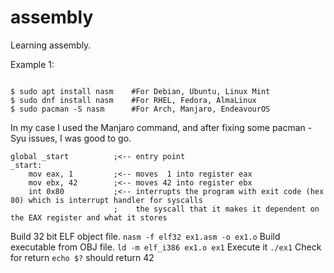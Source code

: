 # assembly

Learning assembly.

Example 1:

```Ezoic

$ sudo apt install nasm    #For Debian, Ubuntu, Linux Mint
$ sudo dnf install nasm    #For RHEL, Fedora, AlmaLinux
$ sudo pacman -S nasm      #For Arch, Manjaro, EndeavourOS
```

In my case I used the Manjaro command, and after fixing some pacman -Syu issues, I was good to go.

```Assembly
global _start          ;<-- entry point
_start:
    mov eax, 1         ;<-- moves  1 into register eax
    mov ebx, 42        ;<-- moves 42 into register ebx
    int 0x80           ;<-- interrupts the program with exit code (hex 80) which is interrupt handler for syscalls
                       ;    the syscall that it makes it dependent on the EAX register and what it stores
```

Build 32 bit ELF object file.
`nasm -f elf32 ex1.asm -o ex1.o`
Build executable from OBJ file.
`ld -m elf_i386 ex1.o ex1`
Execute it
`./ex1`
Check for return
`echo $?` should return 42
